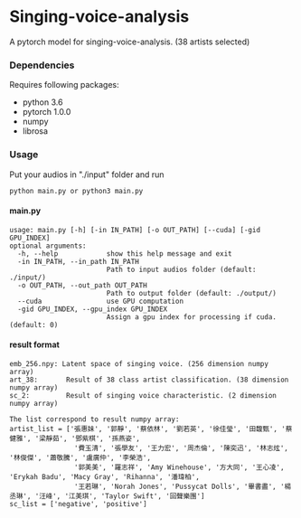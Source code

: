 # Singing-voice-analysis
A pytorch model for singing-voice-analysis. (38 artists selected)

### Dependencies

Requires following packages:

- python 3.6
- pytorch 1.0.0
- numpy
- librosa

### Usage
Put your audios in "./input" folder and run
```
python main.py or python3 main.py
```
#### main.py
```
usage: main.py [-h] [-in IN_PATH] [-o OUT_PATH] [--cuda] [-gid GPU_INDEX]
optional arguments:
  -h, --help            show this help message and exit
  -in IN_PATH, --in_path IN_PATH
                        Path to input audios folder (default: ./input/)
  -o OUT_PATH, --out_path OUT_PATH
                        Path to output folder (default: ./output/)
  --cuda                use GPU computation
  -gid GPU_INDEX, --gpu_index GPU_INDEX
                        Assign a gpu index for processing if cuda. (default: 0)
```
#### result format
```
emb_256.npy: Latent space of singing voice. (256 dimension numpy array)
art_38:       Result of 38 class artist classification. (38 dimension numpy array)
sc_2:         Result of singing voice characteristic. (2 dimension numpy array)

The list correspond to result numpy array:
artist_list = ['張惠妹', '郭靜', '蔡依林', '劉若英', '徐佳瑩', '田馥甄', '蔡健雅', '梁靜茹', '鄧紫棋', '孫燕姿',
                '費玉清', '張學友', '王力宏', '周杰倫', '陳奕迅', '林志炫', '林俊傑', '蕭敬騰', '盧廣仲', '李榮浩',
                '郭美美', '羅志祥', 'Amy Winehouse', '方大同', '王心凌', 'Erykah Badu', 'Macy Gray', 'Rihanna', '潘瑋柏', 
                '王若琳', 'Norah Jones', 'Pussycat Dolls', '畢書盡', '楊丞琳', '汪峰', '江美琪', 'Taylor Swift', '回聲樂團']
sc_list = ['negative', 'positive']
```
